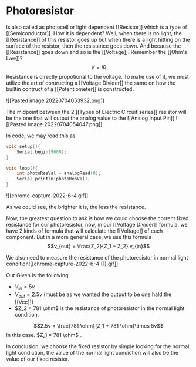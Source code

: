 # Photoresistor
Is also called as photocell or light dependent [[Resistor]] which is a type of [[Semiconductor]]. How it is dependent? Well, when there is no light, the [[Resistance]] of this resistor goes up but when there is a light hitting on the surface of the resistor, then the resistance goes down. And because the [[Resistance]] goes down and so is the [[Voltage]]. Remember the [[Ohm's Law]]?
$$V = IR$$
Resistance is directly propotional to the voltage. To make use of it, we must utilize the art of contructing a [[Voltage Divider]] the same on how the builtin contruct of a [[Potentiometer]] is constructed.

![[Pasted image 20220704053932.png]]

The midpoint between the 2 [[Types of Electric Circuit|series]] resistor will be the one that will output the analog value to the [[Analog Input Pin]] 
![[Pasted image 20220704054047.png]]

In code, we may read this as
```cpp
void setup(){
	Serial.begin(9600);
}

void loop(){
	int photoResVal = analogRead(0);
	Serial.println(photoResVal);
}
```

![[chrome-capture-2022-6-4.gif]]

As we could see, the brighter it is, the less the resistance. 

Now, the greatest question to ask is how we could choose the corrent fixed resistance for our photoresistor, now, in our [[Voltage Divider]] formula, we have 2 kinds of formula that will calculate the [[Voltage]] of each component. But in a more general case, we use this formula $$v_{out} = \frac{Z_2}{Z_1 + Z_2} v_{in}$$

We also need to measure the resistance of the photoresistor in normal light condition![[chrome-capture-2022-6-4 (1).gif]]

Our Given is the following
- $V_{in} = 5v$
- $V_{out} = 2.5v$ (must be as we wanted the output to be one hald the [[Vcc]])
- $Z_2 = 781 \ohm$   is the resistance of photoresistor in the normal light condition.

$$2.5v = \frac{781 \ohm}{Z_1 + 781 \ohm}\times 5v$$
In this case. $Z_1 = 781 \ohm$ .

In conclusion, we choose the fixed resistor by simple looking for the normal light condiction, the value of the normal light condiction will also be the value of our fixed resistor. 